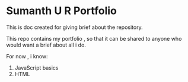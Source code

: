 # Sumanth U R Portfolio 

This is doc created for giving brief about the repository.

This repo contains my portfolio , so that it can be shared to anyone who would want a brief about all i do.

For now , i know: 

1. JavaScript basics
2. HTML
